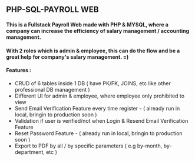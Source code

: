 ## PHP-SQL-PAYROLL WEB

#### This is a Fullstack Payroll Web made with PHP & MYSQL, where a company can increase the efficiency of salary management / accounting management. 
#### With 2 roles which is admin & employee, this can do the flow and be a great help for company's salary management. =)

#### Features :

- CRUD of 6 tables inside 1 DB ( have PK/FK, JOINS, etc like other professional DB management )
- Different UI for admin & employee, where employee only prohibited to view
- Send Email Verification Feature every time register - ( already run in local, bringin to production soon )
- Validation if user is verified/not when Login & Resend Email Verification Feature
- Reset Password Feature - ( already run in local, bringin to production soon )
- Export to PDF by all / by specific parameters ( e.g by-month, by-department, etc )
